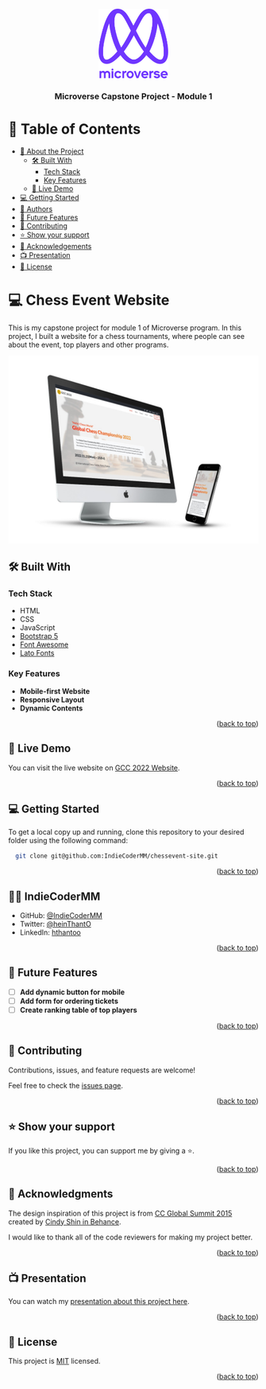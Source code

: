 <a name="readme-top"></a>

<div align="center">

  <img src="murple_logo.png" alt="logo" width="140"  height="auto" />
  <br/>

  <h3><b>Microverse Capstone Project - Module 1</b></h3>

</div>

# 📗 Table of Contents

- [📖 About the Project](#about-project)
  - [🛠 Built With](#built-with)
    - [Tech Stack](#tech-stack)
    - [Key Features](#key-features)
  - [🚀 Live Demo](#live-demo)
- [💻 Getting Started](#getting-started)
- [👥 Authors](#authors)
- [🔭 Future Features](#future-features)
- [🤝 Contributing](#contributing)
- [⭐️ Show your support](#support)
- [🙏 Acknowledgements](#acknowledgements)
- [📺 Presentation](#presentation)
- [📝 License](#license)

# 💻 Chess Event Website <a name="about-project"></a>

This is my capstone project for module 1 of Microverse program. In this project, I built a website for a chess tournaments, where people can see about the event, top players and other programs.

![Mockup Image](./mockup.jpg)

## 🛠 Built With <a name="built-with"></a>

### Tech Stack <a name="tech-stack"></a>

- HTML
- CSS
- JavaScript
- [Bootstrap 5](https://getbootstrap.com/)
- [Font Awesome](https://fontawesome.com/)
- [Lato Fonts](https://www.latofonts.com/) 


### Key Features <a name="key-features"></a>

- **Mobile-first Website**
- **Responsive Layout**
- **Dynamic Contents**

<p align="right">(<a href="#readme-top">back to top</a>)</p>

## 🚀 Live Demo <a name="live-demo"></a>

You can visit the live website on [GCC 2022 Website](https://indiecodermm.github.io/chessevent-site/).

<p align="right">(<a href="#readme-top">back to top</a>)</p>

## 💻 Getting Started <a name="getting-started"></a>

To get a local copy up and running, clone this repository to your desired folder using the following command:

```sh
  git clone git@github.com:IndieCoderMM/chessevent-site.git
```

<p align="right">(<a href="#readme-top">back to top</a>)</p>

<!-- AUTHORS -->

## 👨‍🚀 IndieCoderMM <a name="authors"></a>

- GitHub: [@IndieCoderMM](https://github.com/IndieCoderMM)
- Twitter: [@heinThantO](https://twitter.com/heinThantO)
- LinkedIn: [hthantoo](https://www.linkedin.com/in/hthantoo)

<p align="right">(<a href="#readme-top">back to top</a>)</p>

## 🔭 Future Features <a name="future-features"></a>

- [ ] **Add dynamic button for mobile**
- [ ] **Add form for ordering tickets**
- [ ] **Create ranking table of top players**

<p align="right">(<a href="#readme-top">back to top</a>)</p>

## 🤝 Contributing <a name="contributing"></a>

Contributions, issues, and feature requests are welcome!

Feel free to check the [issues page](../../issues/).

<p align="right">(<a href="#readme-top">back to top</a>)</p>

<!-- SUPPORT -->

## ⭐️ Show your support <a name="support"></a>

If you like this project, you can support me by giving a ⭐.

<p align="right">(<a href="#readme-top">back to top</a>)</p>

## 🙏 Acknowledgments <a name="acknowledgements"></a>

The design inspiration of this project is from [CC Global Summit 2015](https://www.behance.net/gallery/29845175/CC-Global-Summit-2015/modules/192118207) created by [Cindy Shin in Behance](https://www.behance.net/adagio07).

I would like to thank all of the code reviewers for making my project better.

<p align="right">(<a href="#readme-top">back to top</a>)</p>

## 📺 Presentation <a name="presentation"></a>

You can watch my [presentation about this project here](https://www.loom.com/share/f776c2ee38fe487b89b186001d697429).

<p align="right">(<a href="#readme-top">back to top</a>)</p>

## 📝 License <a name="license"></a>

This project is [MIT](./MIT.md) licensed.

<p align="right">(<a href="#readme-top">back to top</a>)</p>
